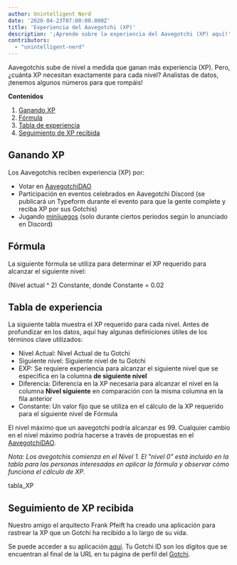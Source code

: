```yaml
---
author: Unintelligent Nerd
date: '2020-04-23T07:00:00.000Z'
title: 'Experiencia del Aavegotchi (XP)'
description: '¡Aprende sobre la experiencia del Aavegotchi (XP) aquí!'
contributors:
  - "unintelligent-nerd"
---
```


Aavegotchis sube de nivel a medida que ganan más experiencia (XP). Pero, ¿cuánta XP necesitan exactamente para cada nivel? Analistas de datos, ¡tenemos algunos números para que rompáis!

<div class="contentsBox">

**Contenidos**

<ol>
<li><a href=#gaining-xp>Ganando XP</a></li>
<li><a href=#formula>Fórmula</a></li>
<li><a href=#experience-table>Tabla de experiencia</a></li>
<li><a href=#tracking-xp-received>Seguimiento de XP recibida</a></li>
</ol>

</div>

## Ganando XP
Los Aavegotchis reciben experiencia (XP) por:
* Votar en [AavegotchiDAO](/dao)
* Participación en eventos celebrados en Aavegotchi Discord (se publicará un Typeform durante el evento para que la gente complete y reciba XP por sus Gotchis)
* Jugando [minijuegos](/minigames) (solo durante ciertos periodos según lo anunciado en Discord)

## Fórmula
La siguiente fórmula se utiliza para determinar el XP requerido para alcanzar el siguiente nivel:

(Nivel actual ^ 2) Constante, donde Constante = 0.02

## Tabla de experiencia

La siguiente tabla muestra el XP requerido para cada nivel. Antes de profundizar en los datos, aquí hay algunas definiciones útiles de los términos clave utilizados:

* Nivel Actual: Nivel Actual de tu Gotchi
* Siguiente nivel: Siguiente nivel de tu Gotchi
* EXP: Se requiere experiencia para alcanzar el siguiente nivel que se especifica en la columna **de siguiente nivel**
* Diferencia: Diferencia en la XP necesaria para alcanzar el nivel en la columna **Nivel siguiente** en comparación con la misma columna en la fila anterior
* Constante: Un valor fijo que se utiliza en el cálculo de la XP requerido para el siguiente nivel de Fórmula

El nivel máximo que un aavegotchi podría alcanzar es 99. Cualquier cambio en el nivel máximo podría hacerse a través de propuestas en el [AavegotchiDAO](/dao).

*Nota: Los avegotchis comienza en el Nivel 1. El "nivel 0" está incluido en la tabla para las personas interesadas en aplicar la fórmula y observar cómo funciona el cálculo de XP.*

tabla_XP

## Seguimiento de XP recibida

Nuestro amigo el arquitecto [](/aarchitect) Frank Pfeift ha creado una aplicación para rastrear la XP que un Gotchi ha recibido a lo largo de su vida.

Se puede acceder a su aplicación [aquí](https://aavegotchi-xp-dashboard.vercel.app). Tu Gotchi ID son los dígitos que se encuentran al final de la URL en tu página de perfil del [Gotchi](/aavegotchi-profile).